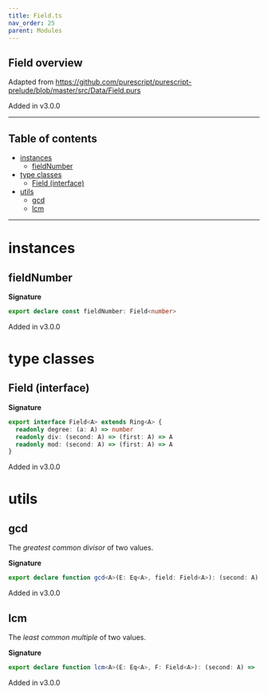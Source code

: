 ```yaml
---
title: Field.ts
nav_order: 25
parent: Modules
---
```


## Field overview

Adapted from https://github.com/purescript/purescript-prelude/blob/master/src/Data/Field.purs

Added in v3.0.0

---

<h2 class="text-delta">Table of contents</h2>

- [instances](#instances)
  - [fieldNumber](#fieldnumber)
- [type classes](#type-classes)
  - [Field (interface)](#field-interface)
- [utils](#utils)
  - [gcd](#gcd)
  - [lcm](#lcm)

---

# instances

## fieldNumber

**Signature**

```ts
export declare const fieldNumber: Field<number>
```

Added in v3.0.0

# type classes

## Field (interface)

**Signature**

```ts
export interface Field<A> extends Ring<A> {
  readonly degree: (a: A) => number
  readonly div: (second: A) => (first: A) => A
  readonly mod: (second: A) => (first: A) => A
}
```

Added in v3.0.0

# utils

## gcd

The _greatest common divisor_ of two values.

**Signature**

```ts
export declare function gcd<A>(E: Eq<A>, field: Field<A>): (second: A) => (first: A) => A
```

Added in v3.0.0

## lcm

The _least common multiple_ of two values.

**Signature**

```ts
export declare function lcm<A>(E: Eq<A>, F: Field<A>): (second: A) => (first: A) => A
```

Added in v3.0.0
